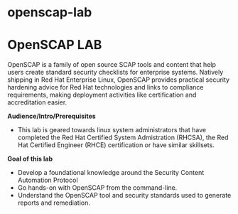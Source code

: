 # openscap-lab

OpenSCAP LAB
============

OpenSCAP is a family of open source SCAP tools and content that help users create standard security 
checklists for enterprise systems. Natively shipping in Red Hat Enterprise Linux, OpenSCAP provides 
practical security hardening advice for Red Hat technologies and links to compliance requirements, making 
deployment activities like certification and accreditation easier.

**Audience/Intro/Prerequisites**
* This lab is geared towards linux system administrators that have completed the Red Hat Certified System 
Admistration (RHCSA), the Red Hat Certified Engineer (RHCE) certification or have similar skillsets.

**Goal of this lab**
* Develop a foundational knowledge around the 
Security Content Automation Protocol
* Go hands-on with OpenSCAP from the command-line.
* Understand the OpenSCAP tool and security standards used to generate reports and remediation.
